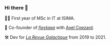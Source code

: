 ### Hi there 👋

👨‍🎓 First year of MSc in IT at ISIMA.

🚀 Co-founder of [*fiestaaa*](https://github.com/fiestaaa) with [Axel Coezard](https://github.com/axelcoezard).

🛠 Dev for [*La Revue Galactique*](https://twitter.com/revuegalactique) from 2019 to 2021.
